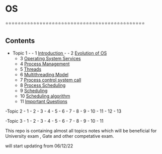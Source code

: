 # OS

⭐⭐⭐⭐⭐⭐⭐⭐⭐⭐⭐⭐⭐⭐⭐⭐⭐⭐⭐⭐⭐⭐⭐⭐⭐⭐⭐⭐⭐⭐⭐⭐⭐⭐⭐⭐⭐⭐⭐⭐⭐⭐⭐⭐⭐
## Contents 
-   Topic 1
           -    - 1 [ Introduction ](https://github.com/prashantjagtap2909/OS/blob/main/Topics/Operating%20System/01%20-%20Introduction)
           -    - 2 [ Evolution of OS ](https://github.com/prashantjagtap2909/OS/blob/main/Topics/Operating%20System/02%20-%20Evolution%20of%20OS)
      - 3 [ Operating System Services ](https://github.com/prashantjagtap2909/OS/blob/main/Topics/Operating%20System/03%20-%20Operating%20system%20services)
      - 4 [ Process Management ](https://github.com/prashantjagtap2909/OS/blob/main/Topics/Operating%20System/04%20-%20Process%20management)
      - 5 [ Threads ](https://github.com/prashantjagtap2909/OS/blob/main/Topics/Operating%20System/05%20-%20Threads)
      - 6 [ Multithreading Model ](https://github.com/prashantjagtap2909/OS/blob/main/Topics/Operating%20System/05%20-%20Threads)
      - 7 [ Process control system call ](https://github.com/prashantjagtap2909/OS/blob/main/Topics/Operating%20System/07%20-%20Process%20control%20system%20call)
      - 8 [ Process Scheduling ](https://github.com/prashantjagtap2909/OS/blob/main/Topics/Operating%20System/08%20-%20Process%20scheduling)
      - 9 [ Scheduling ](https://github.com/prashantjagtap2909/OS/blob/main/Topics/Operating%20System/09%20-%20Scheduling)
      - 10 [ Scheduling algorithm](https://github.com/prashantjagtap2909/OS/blob/main/Topics/Operating%20System/10%20-%20Scheduling%20algorithm)
      - 11 [ Important Questions](https://github.com/prashantjagtap2909/OS/blob/main/Topics/Operating%20System/11%20-%20Imp%20questions)
  
  -Topic 2
      - 1
      - 2
      - 3
      - 4 
      - 5 
      - 6 
      - 7 
      - 8 
      - 9 
      - 10
      - 11
      - 12
      - 13
      
  -Topic 3
      - 1
      - 2
      - 3
      - 4 
      - 5 
      - 6 
      - 7 
      - 8 
      - 9 
      - 10
      - 11
      
      
This repo is containing almost all topics notes which will be beneficial for University exam , Gate and other competative exam.

will start updating from 06/12/22
